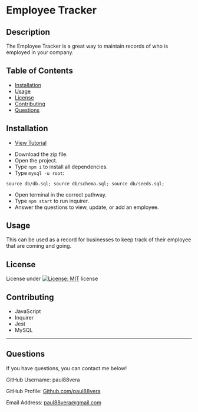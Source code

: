 # Employee Tracker

## Description

The Employee Tracker is a great way to maintain records of who is employed in your company.

## Table of Contents

- [Installation](#installation)
- [Usage](#usage)
- [License](#license)
- [Contributing](#contributing)
- [Questions](#questions)

## Installation
* [View Tutorial](https://drive.google.com/file/d/1sLNuFF7PNG6KU09DydrpoMXiLIuWi4Xm/view)
- Download the zip file.
- Open the project.
- Type `npm i` to install all dependencies.
- Type `mysql -u root`:

```
source db/db.sql; source db/schema.sql; source db/seeds.sql;
```

- Open terminal in the correct pathway.
- Type `npm start` to run inquirer.
- Answer the questions to view, update, or add an employee.

## Usage

This can be used as a record for businesses to keep track of their employee that are coming and going.

## License

License under [![License: MIT](https://img.shields.io/badge/License-MIT-yellow.svg)](https://opensource.org/licenses/MIT) license

## Contributing

- JavaScript
- Inquirer
- Jest
- MySQL

---

## Questions

If you have questions, you can contact me below!

GitHub Username: paul88vera

GitHub Profile: [Github.com/paul88vera](https://github.com/paul88vera/)

Email Address: paul88vera@gmail.com
